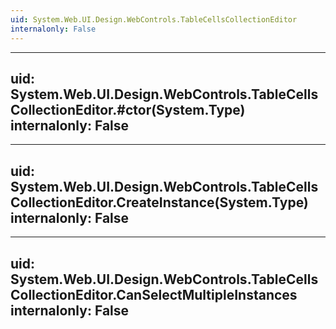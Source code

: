 ```yaml
---
uid: System.Web.UI.Design.WebControls.TableCellsCollectionEditor
internalonly: False
---
```


---
uid: System.Web.UI.Design.WebControls.TableCellsCollectionEditor.#ctor(System.Type)
internalonly: False
---

---
uid: System.Web.UI.Design.WebControls.TableCellsCollectionEditor.CreateInstance(System.Type)
internalonly: False
---

---
uid: System.Web.UI.Design.WebControls.TableCellsCollectionEditor.CanSelectMultipleInstances
internalonly: False
---

